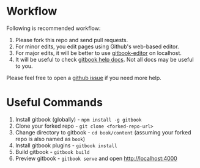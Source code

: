 Workflow
============

Following is recommended workflow:

1. Please fork this repo and send pull requests.
2. For minor edits, you edit pages using Github's web-based editor.
3. For major edits, it will be better to use [gitbook-editor](https://github.com/GitbookIO/gitbook) on localhost.
4. It will be useful to check [gitbook help docs](http://help.gitbook.io/). Not all docs may be useful to you.

Please feel free to open a [github issue](https://github.com/wpveda/book/issues) if you need more help.


Useful Commands
=================

1. Install gitbook (globally) - `npm install -g gitbook`
2. Clone your forked repo -  `git clone <forked-repo-url>`
3. Change directory to gitbook - `cd book/content` (assuming your forked repo is also named as `book`)
4. Install gitbook plugins - `gitbook install`
5. Build gitbook - `gitbook build`
6. Preview gitbook - `gitbook serve` and open [http://localhost:4000](http://localhost:4000)
